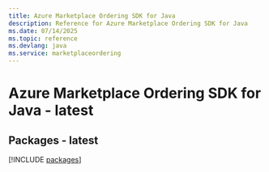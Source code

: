 ```yaml
---
title: Azure Marketplace Ordering SDK for Java
description: Reference for Azure Marketplace Ordering SDK for Java
ms.date: 07/14/2025
ms.topic: reference
ms.devlang: java
ms.service: marketplaceordering
---
```

# Azure Marketplace Ordering SDK for Java - latest
## Packages - latest
[!INCLUDE [packages](marketplace-ordering-index.md)]